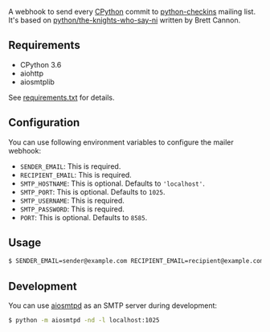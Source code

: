 A webhook to send every [CPython][cpython] commit to
[python-checkins][python-checkins] mailing list. It's based on
[python/the-knights-who-say-ni][ni] written by Brett Cannon.


## Requirements

* CPython 3.6
* aiohttp
* aiosmtplib

See [requirements.txt](requirements.txt) for details.


## Configuration

You can use following environment variables to configure the mailer
webhook:

* `SENDER_EMAIL`: This is required.
* `RECIPIENT_EMAIL`: This is required.
* `SMTP_HOSTNAME`: This is optional. Defaults to `'localhost'`.
* `SMTP_PORT`: This is optional. Defaults to `1025`.
* `SMTP_USERNAME`: This is required.
* `SMTP_PASSWORD`: This is required.
* `PORT`: This is optional. Defaults to `8585`.


## Usage

```sh
$ SENDER_EMAIL=sender@example.com RECIPIENT_EMAIL=recipient@example.com SMTP_USERNAME=spam SMTP_PASSWORD=eggs python3 mailer.py
```


## Development

You can use [aiosmtpd][aiosmtpd] as an SMTP server during development:

```sh
$ python -m aiosmtpd -nd -l localhost:1025
```


[cpython]: https://github.com/python/cpython
[python-checkins]: https://mail.python.org/mailman/listinfo/python-checkins
[ni]: https://github.com/python/the-knights-who-say-ni
[aiosmtpd]: https://aiosmtpd.readthedocs.io/en/latest/
